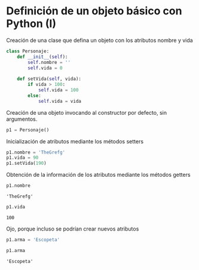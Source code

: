 # Definición de un objeto básico con Python (I)

Creación de una clase que defina un objeto con los atributos nombre y vida


```python
class Personaje:
    def __init__(self):
        self.nombre = ''
        self.vida = 0
    
    def setVida(self, vida):
        if vida > 100:
            self.vida = 100
        else:
            self.vida = vida
```

Creación de una objeto invocando al constructor por defecto, sin argumentos.


```python
p1 = Personaje()
```

Inicialización de atributos mediante los métodos setters


```python
p1.nombre = 'TheGrefg'
p1.vida = 90
p1.setVida(190)
```

Obtención de la información de los atributos mediante los métodos getters


```python
p1.nombre
```




    'TheGrefg'




```python
p1.vida
```




    100



Ojo, porque incluso se podrían crear nuevos atributos


```python
p1.arma = 'Escopeta'
```


```python
p1.arma
```




    'Escopeta'




```python

```
